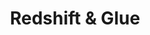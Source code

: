 ---
id: esquire-auto-NM-redshift-glue
title: Redshift & Glue
sidebar_label: Redshift & Glue
slug: /esquire/ads_automation/NM/redshift
---